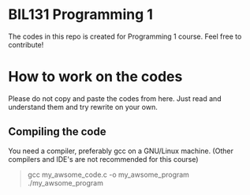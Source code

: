 # BIL131 Programming 1

The codes in this repo is created for Programming 1 course. Feel free to contribute!

# How to work on the codes

Please do not copy and paste the codes from here. Just read and understand them and try rewrite on your own.

## Compiling the code

You need a compiler, preferably gcc on a GNU/Linux machine. (Other compilers and IDE's are not recommended for this course)

> gcc my_awsome_code.c -o my_awsome_program
> ./my_awsome_program




